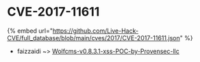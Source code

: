 # CVE-2017-11611
{% embed url="https://github.com/Live-Hack-CVE/full_database/blob/main/cves/2017/CVE-2017-11611.json" %}

* faizzaidi ~> [Wolfcms-v0.8.3.1-xss-POC-by-Provensec-llc](https://www.alice-snow.ru/2017/database/cve-2017-11611/wolfcms-v0.8.3.1-xss-poc-by-provensec-llc-faizzaidi)